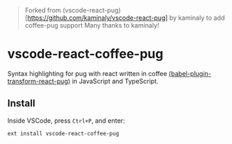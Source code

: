 > Forked from (vscode-react-pug)[https://github.com/kaminaly/vscode-react-pug] by kaminaly to add coffee-pug support
> Many thanks to kaminaly!

# vscode-react-coffee-pug

Syntax highlighting for pug with react written in coffee [(babel-plugin-transform-react-pug)](https://github.com/pugjs/babel-plugin-transform-react-pug) in JavaScript and TypeScript.

## Install

Inside VSCode, press `Ctrl+P`, and enter:

```
ext install vscode-react-coffee-pug
```